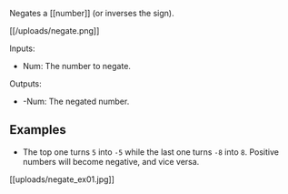 Negates a [[number]] (or inverses the sign).

[[/uploads/negate.png]]

Inputs:

- Num: The number to negate.

Outputs:

- -Num: The negated number.

## Examples
- The top one turns `5` into `-5` while the last one turns `-8` into `8`. Positive numbers will become negative, and vice versa.

[[uploads/negate_ex01.jpg]]